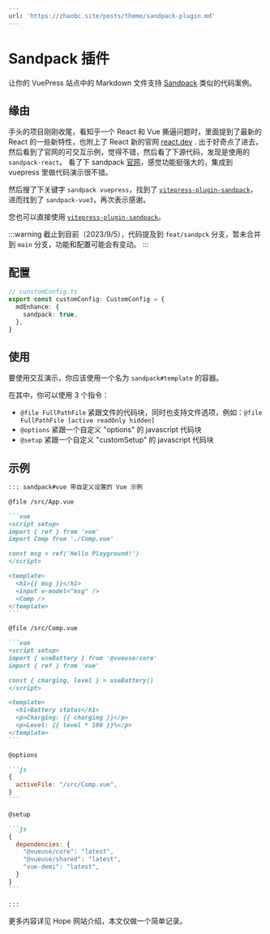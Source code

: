 ```yaml
---
url: 'https://zhaobc.site/posts/theme/sandpack-plugin.md'
---
```

# Sandpack 插件

让你的 VuePress 站点中的 Markdown 文件支持 [Sandpack](https://sandpack.codesandbox.io/) 类似的代码案例。

## 缘由

手头的项目刚刚收尾，看知乎一个 React 和 Vue 撕逼问题时，里面提到了最新的 React 的一些新特性，也附上了 React 新的官网 [react.dev](https://react.dev) . 出于好奇点了进去，然后看到了官网的可交互示例，觉得不错，然后看了下源代码，发现是使用的 `sandpack-react`。
看了下 sandpack [官网](https://sandpack.codesandbox.io/)，感觉功能挺强大的，集成到 vuepress 里做代码演示很不错。

然后搜了下关键字 `sandpack vuepress`，找到了 [`vitepress-plugin-sandpack`](https://github.com/jerrywu001/vitepress-plugin-sandpack)，进而找到了 `sandpack-vue3`，再次表示感谢。

您也可以直接使用 [`vitepress-plugin-sandpack`](https://github.com/jerrywu001/vitepress-plugin-sandpack)。

:::warning
截止到目前（2023/9/5），代码提及到 `feat/sandpck` 分支，暂未合并到 `main` 分支，功能和配置可能会有变动。
:::

## 配置

```ts {4}
// cunstomConfig.ts
export const customConfig: CustomConfig = {
  mdEnhance: {
    sandpack: true,
  },
}
```

## 使用

要使用交互演示，你应该使用一个名为 `sandpack#template` 的容器。

在其中，你可以使用 3 个指令：

* `@file FullPathFile` 紧跟文件的代码块，同时也支持文件选项，例如：`@file FullPathFile [active readOnly hidden]`
* `@options` 紧跟一个自定义 "options" 的 javascript 代码块
* `@setup` 紧跟一个自定义 "customSetup" 的 javascript 代码块

## 示例

````md
::: sandpack#vue 带自定义设置的 Vue 示例

@file /src/App.vue

```vue
<script setup>
import { ref } from 'vue'
import Comp from './Comp.vue'

const msg = ref('Hello Playground!')
</script>

<template>
  <h1>{{ msg }}</h1>
  <input v-model="msg" />
  <Comp />
</template>
```

@file /src/Comp.vue

```vue
<script setup>
import { useBattery } from '@vueuse/core'
import { ref } from 'vue'

const { charging, level } = useBattery()
</script>

<template>
  <h1>Battery status</h1>
  <p>Charging: {{ charging }}</p>
  <p>Level: {{ level * 100 }}%</p>
</template>
```

@options

```js
{
  activeFile: "/src/Comp.vue",
}
```

@setup

```js
{
  dependencies: {
    "@vueuse/core": "latest",
    "@vueuse/shared": "latest",
    "vue-demi": "latest",
  }
}
```

:::
````

更多内容详见 Hope 网站介绍，本文仅做一个简单记录。
